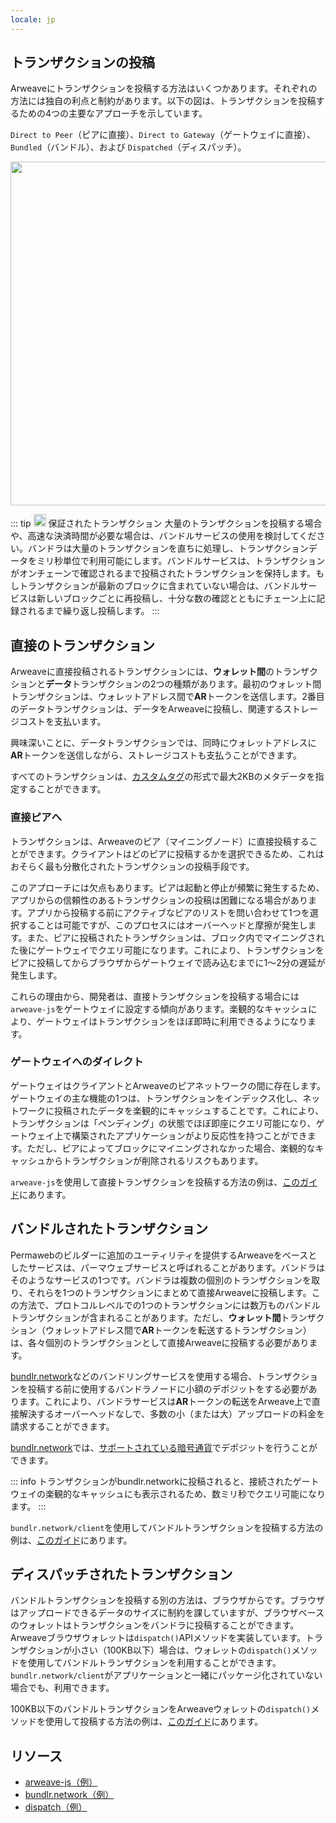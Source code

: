 ```yaml
---
locale: jp
---
```

## トランザクションの投稿

Arweaveにトランザクションを投稿する方法はいくつかあります。それぞれの方法には独自の利点と制約があります。以下の図は、トランザクションを投稿するための4つの主要なアプローチを示しています。

`Direct to Peer`（ピアに直接）、`Direct to Gateway`（ゲートウェイに直接）、`Bundled`（バンドル）、および `Dispatched`（ディスパッチ）。

<img src="https://arweave.net/Z1eDDnz4kqxAkkzy6p5elMz-jKnlaVIletp-Tm6W8kQ" width="550">

::: tip <img src="https://arweave.net/blzzObMx8QvyrPTdLPGV3m-NsnJ-QqBzvQIQzzZEfIk" width="20"> 保証されたトランザクション
大量のトランザクションを投稿する場合や、高速な決済時間が必要な場合は、バンドルサービスの使用を検討してください。バンドラは大量のトランザクションを直ちに処理し、トランザクションデータをミリ秒単位で利用可能にします。バンドルサービスは、トランザクションがオンチェーンで確認されるまで投稿されたトランザクションを保持します。もしトランザクションが最新のブロックに含まれていない場合は、バンドルサービスは新しいブロックごとに再投稿し、十分な数の確認とともにチェーン上に記録されるまで繰り返し投稿します。
:::

## 直接のトランザクション

Arweaveに直接投稿されるトランザクションには、**ウォレット間**のトランザクションと**データ**トランザクションの2つの種類があります。最初のウォレット間トランザクションは、ウォレットアドレス間で**AR**トークンを送信します。2番目のデータトランザクションは、データをArweaveに投稿し、関連するストレージコストを支払います。

興味深いことに、データトランザクションでは、同時にウォレットアドレスに**AR**トークンを送信しながら、ストレージコストも支払うことができます。

すべてのトランザクションは、[カスタムタグ](./tags.md)の形式で最大2KBのメタデータを指定することができます。

### 直接ピアへ

トランザクションは、Arweaveのピア（マイニングノード）に直接投稿することができます。クライアントはどのピアに投稿するかを選択できるため、これはおそらく最も分散化されたトランザクションの投稿手段です。

このアプローチには欠点もあります。ピアは起動と停止が頻繁に発生するため、アプリからの信頼性のあるトランザクションの投稿は困難になる場合があります。アプリから投稿する前にアクティブなピアのリストを問い合わせて1つを選択することは可能ですが、このプロセスにはオーバーヘッドと摩擦が発生します。また、ピアに投稿されたトランザクションは、ブロック内でマイニングされた後にゲートウェイでクエリ可能になります。これにより、トランザクションをピアに投稿してからブラウザからゲートウェイで読み込むまでに1〜2分の遅延が発生します。

これらの理由から、開発者は、直接トランザクションを投稿する場合には`arweave-js`をゲートウェイに設定する傾向があります。楽観的なキャッシュにより、ゲートウェイはトランザクションをほぼ即時に利用できるようになります。

### ゲートウェイへのダイレクト

ゲートウェイはクライアントとArweaveのピアネットワークの間に存在します。ゲートウェイの主な機能の1つは、トランザクションをインデックス化し、ネットワークに投稿されたデータを楽観的にキャッシュすることです。これにより、トランザクションは「ペンディング」の状態でほぼ即座にクエリ可能になり、ゲートウェイ上で構築されたアプリケーションがより反応性を持つことができます。ただし、ピアによってブロックにマイニングされなかった場合、楽観的なキャッシュからトランザクションが削除されるリスクもあります。

`arweave-js`を使用して直接トランザクションを投稿する方法の例は、[このガイド](../guides/posting-transactions/arweave-js.md)にあります。

## バンドルされたトランザクション

Permawebのビルダーに追加のユーティリティを提供するArweaveをベースとしたサービスは、パーマウェブサービスと呼ばれることがあります。バンドラはそのようなサービスの1つです。バンドラは複数の個別のトランザクションを取り、それらを1つのトランザクションにまとめて直接Arweaveに投稿します。この方法で、プロトコルレベルでの1つのトランザクションには数万ものバンドルトランザクションが含まれることがあります。ただし、**ウォレット間**トランザクション（ウォレットアドレス間で**AR**トークンを転送するトランザクション）は、各々個別のトランザクションとして直接Arweaveに投稿する必要があります。

[bundlr.network](https://bundlr.network)などのバンドリングサービスを使用する場合、トランザクションを投稿する前に使用するバンドラノードに小額のデポジットをする必要があります。これにより、バンドラサービスは**AR**トークンの転送をArweave上で直接解決するオーバーヘッドなしで、多数の小（または大）アップロードの料金を請求することができます。

[bundlr.network](https://bundlr.network)では、[サポートされている暗号通貨](https://docs.bundlr.network/docs/currencies)でデポジットを行うことができます。

::: info
トランザクションがbundlr.networkに投稿されると、接続されたゲートウェイの楽観的なキャッシュにも表示されるため、数ミリ秒でクエリ可能になります。
:::

`bundlr.network/client`を使用してバンドルトランザクションを投稿する方法の例は、[このガイド](../guides/posting-transactions/bundlr.md)にあります。

## ディスパッチされたトランザクション

バンドルトランザクションを投稿する別の方法は、ブラウザからです。ブラウザはアップロードできるデータのサイズに制約を課していますが、ブラウザベースのウォレットはトランザクションをバンドラに投稿することができます。 Arweaveブラウザウォレットは`dispatch()`APIメソッドを実装しています。トランザクションが小さい（100KB以下）場合は、ウォレットの`dispatch()`メソッドを使用してバンドルトランザクションを利用することができます。`bundlr.network/client`がアプリケーションと一緒にパッケージ化されていない場合でも、利用できます。

100KB以下のバンドルトランザクションをArweaveウォレットの`dispatch()`メソッドを使用して投稿する方法の例は、[このガイド](../guides/posting-transactions/dispatch.md)にあります。

## リソース

- [arweave-js（例）](../guides/posting-transactions/arweave-js.md)
- [bundlr.network（例）](../guides/posting-transactions/bundlr.md)
- [dispatch（例）](../guides/posting-transactions/dispatch.md)